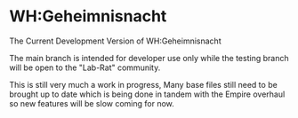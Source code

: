 # WH:Geheimnisnacht
The Current Development Version of WH:Geheimnisnacht

The main branch is intended for developer use only while the testing branch will be open to the "Lab-Rat" community.

This is still very much a work in progress, Many base files still need to be brought up to date which is being done in tandem with the Empire overhaul so new features will be slow coming for now. 
